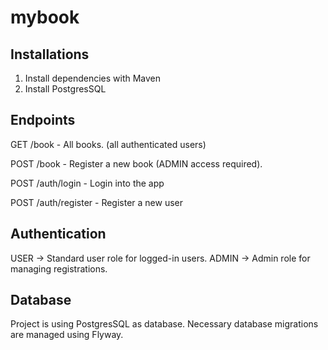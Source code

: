 # mybook

## Installations
1. Install dependencies with Maven
2. Install PostgresSQL

## Endpoints
GET /book - All books. (all authenticated users)

POST /book - Register a new book (ADMIN access required).

POST /auth/login - Login into the app

POST /auth/register - Register a new user

## Authentication

USER -> Standard user role for logged-in users.
ADMIN -> Admin role for managing registrations.

## Database

Project is using PostgresSQL as database. Necessary database migrations are managed using Flyway.
